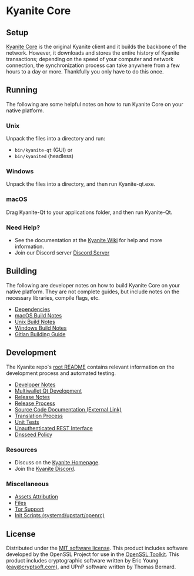 Kyanite Core
=============

Setup
---------------------
[Kyanite Core](https://kyancoin.net/) is the original Kyanite client and it builds the backbone of the network. However, it downloads and stores the entire history of Kyanite transactions; depending on the speed of your computer and network connection, the synchronization process can take anywhere from a few hours to a day or more. Thankfully you only have to do this once.

Running
---------------------
The following are some helpful notes on how to run Kyanite Core on your native platform.

### Unix

Unpack the files into a directory and run:

- `bin/kyanite-qt` (GUI) or
- `bin/kyanited` (headless)

### Windows

Unpack the files into a directory, and then run Kyanite-qt.exe.

### macOS

Drag Kyanite-Qt to your applications folder, and then run Kyanite-Qt.

### Need Help?

* See the documentation at the [Kyanite Wiki](https://github.com/kyancoin/KYAN/)
for help and more information.
* Join our Discord server [Discord Server](https://discord.gg/R2Racbr)

Building
---------------------
The following are developer notes on how to build Kyanite Core on your native platform. They are not complete guides, but include notes on the necessary libraries, compile flags, etc.

- [Dependencies](dependencies.md)
- [macOS Build Notes](build-osx.md)
- [Unix Build Notes](build-unix.md)
- [Windows Build Notes](build-windows.md)
- [Gitian Building Guide](gitian-building.md)

Development
---------------------
The Kyanite repo's [root README](/README.md) contains relevant information on the development process and automated testing.

- [Developer Notes](developer-notes.md)
- [Multiwallet Qt Development](multiwallet-qt.md)
- [Release Notes](release-notes.md)
- [Release Process](release-process.md)
- [Source Code Documentation (External Link)](https://github.com/kyancoin/KYAN/)
- [Translation Process](translation_process.md)
- [Unit Tests](unit-tests.md)
- [Unauthenticated REST Interface](REST-interface.md)
- [Dnsseed Policy](dnsseed-policy.md)

### Resources
* Discuss on the [Kyanite Homepage](https://kyancoin.net/).
* Join the [Kyanite Discord](https://discord.gg/R2Racbr).

### Miscellaneous
- [Assets Attribution](assets-attribution.md)
- [Files](files.md)
- [Tor Support](tor.md)
- [Init Scripts (systemd/upstart/openrc)](init.md)

License
---------------------
Distributed under the [MIT software license](/COPYING).
This product includes software developed by the OpenSSL Project for use in the [OpenSSL Toolkit](https://www.openssl.org/). This product includes
cryptographic software written by Eric Young ([eay@cryptsoft.com](mailto:eay@cryptsoft.com)), and UPnP software written by Thomas Bernard.
